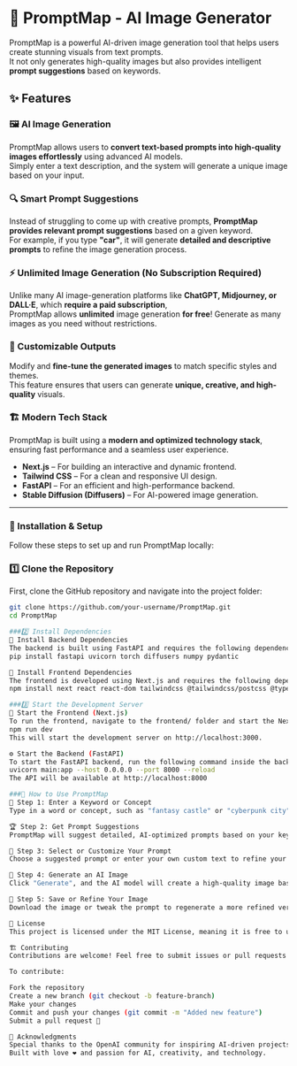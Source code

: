 # 🚀 PromptMap - AI Image Generator  

PromptMap is a powerful AI-driven image generation tool that helps users create stunning visuals from text prompts.  
It not only generates high-quality images but also provides intelligent **prompt suggestions** based on keywords.  

## ✨ Features  

### 🖼️ AI Image Generation  
PromptMap allows users to **convert text-based prompts into high-quality images effortlessly** using advanced AI models.  
Simply enter a text description, and the system will generate a unique image based on your input.  

### 🔍 Smart Prompt Suggestions  
Instead of struggling to come up with creative prompts, **PromptMap provides relevant prompt suggestions** based on a given keyword.  
For example, if you type **"car"**, it will generate **detailed and descriptive prompts** to refine the image generation process.  

### ⚡ Unlimited Image Generation (No Subscription Required)  
Unlike many AI image-generation platforms like **ChatGPT, Midjourney, or DALL·E**, which **require a paid subscription**,  
PromptMap allows **unlimited** image generation **for free**! Generate as many images as you need without restrictions.  

### 🎨 Customizable Outputs  
Modify and **fine-tune the generated images** to match specific styles and themes.  
This feature ensures that users can generate **unique, creative, and high-quality** visuals.  

### 🏗️ Modern Tech Stack  
PromptMap is built using a **modern and optimized technology stack**, ensuring fast performance and a seamless user experience.  
- **Next.js** – For building an interactive and dynamic frontend.  
- **Tailwind CSS** – For a clean and responsive UI design.  
- **FastAPI** – For an efficient and high-performance backend.  
- **Stable Diffusion (Diffusers)** – For AI-powered image generation.  

---

### 🚀 Installation & Setup  

Follow these steps to set up and run PromptMap locally:  

### 1️⃣ Clone the Repository  
First, clone the GitHub repository and navigate into the project folder:  

```bash
git clone https://github.com/your-username/PromptMap.git
cd PromptMap

###2️⃣ Install Dependencies
📌 Install Backend Dependencies
The backend is built using FastAPI and requires the following dependencies:
pip install fastapi uvicorn torch diffusers numpy pydantic

📌 Install Frontend Dependencies
The frontend is developed using Next.js and requires the following dependencies:
npm install next react react-dom tailwindcss @tailwindcss/postcss @types/react @types/node eslint eslint-config-next

###3️⃣ Start the Development Server
🚀 Start the Frontend (Next.js)
To run the frontend, navigate to the frontend/ folder and start the Next.js server:
npm run dev
This will start the development server on http://localhost:3000.

⚙️ Start the Backend (FastAPI)
To start the FastAPI backend, run the following command inside the backend/ folder:
uvicorn main:app --host 0.0.0.0 --port 8000 --reload
The API will be available at http://localhost:8000

###📸 How to Use PromptMap
📝 Step 1: Enter a Keyword or Concept
Type in a word or concept, such as "fantasy castle" or "cyberpunk city".

🏆 Step 2: Get Prompt Suggestions
PromptMap will suggest detailed, AI-optimized prompts based on your keyword.

🎨 Step 3: Select or Customize Your Prompt
Choose a suggested prompt or enter your own custom text to refine your image.

🔄 Step 4: Generate an AI Image
Click "Generate", and the AI model will create a high-quality image based on your prompt.

💾 Step 5: Save or Refine Your Image
Download the image or tweak the prompt to regenerate a more refined version.

📜 License
This project is licensed under the MIT License, meaning it is free to use, modify, and distribute.

🏗️ Contributing
Contributions are welcome! Feel free to submit issues or pull requests to improve PromptMap.

To contribute:

Fork the repository
Create a new branch (git checkout -b feature-branch)
Make your changes
Commit and push your changes (git commit -m "Added new feature")
Submit a pull request 🚀

🌟 Acknowledgments
Special thanks to the OpenAI community for inspiring AI-driven projects.
Built with love ❤️ and passion for AI, creativity, and technology.
